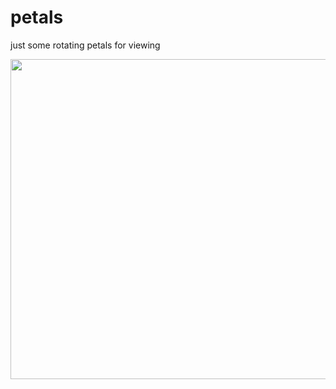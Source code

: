 # petals
just some rotating petals for viewing

<img src="https://github.com/user-attachments/assets/978aacff-c771-4928-8169-74c6fbc90cd2" width=512>
